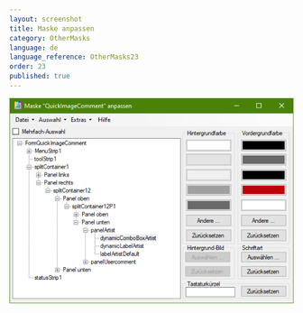 ```yaml
---
layout: screenshot
title: Maske anpassen
category: OtherMasks
language: de
language_reference: OtherMasks23
order: 23
published: true
---
```

<img src="https://raw.githubusercontent.com/QuickImageComment/QuickImageComment/main/UserManual/images/Deutsch-man/FormCustomization_1.png">
